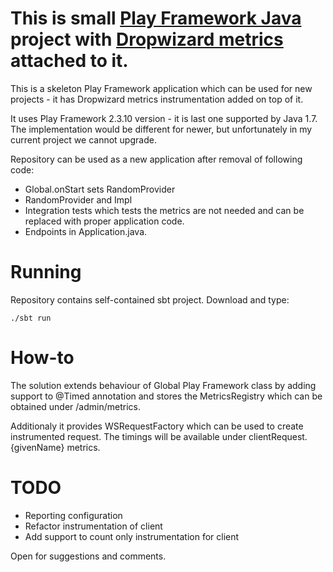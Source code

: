 # This is small [Play Framework Java](https://www.playframework.com/documentation/2.3.x/JavaHome) project with [Dropwizard metrics](http://metrics.dropwizard.io/3.1.0/) attached to it.

This is a skeleton Play Framework application which can be used for new projects - it has Dropwizard metrics instrumentation added on top of it.

It uses Play Framework 2.3.10 version - it is last one supported by Java 1.7. The implementation would be different for newer, but unfortunately in my current project we cannot upgrade.

Repository can be used as a new application after removal of following code:
* Global.onStart sets RandomProvider
* RandomProvider and Impl
* Integration tests which tests the metrics are not needed and can be replaced with proper application code.
* Endpoints in Application.java. 

# Running

Repository contains self-contained sbt project. Download and type:

```
./sbt run
```

# How-to

The solution extends behaviour of Global Play Framework class by adding support to @Timed annotation and stores the MetricsRegistry
which can be obtained under /admin/metrics.

Additionaly it provides WSRequestFactory which can be used to create instrumented request. The timings will be available under
clientRequest.{givenName} metrics.

# TODO

* Reporting configuration
* Refactor instrumentation of client
* Add support to count only instrumentation for client

Open for suggestions and comments.
